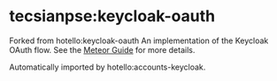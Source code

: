 # tecsianpse:keycloak-oauth

Forked from hotello:keycloak-oauth
An implementation of the Keycloak OAuth flow. See the [Meteor Guide](https://guide.meteor.com/accounts.html) for more details.

Automatically imported by hotello:accounts-keycloak.
